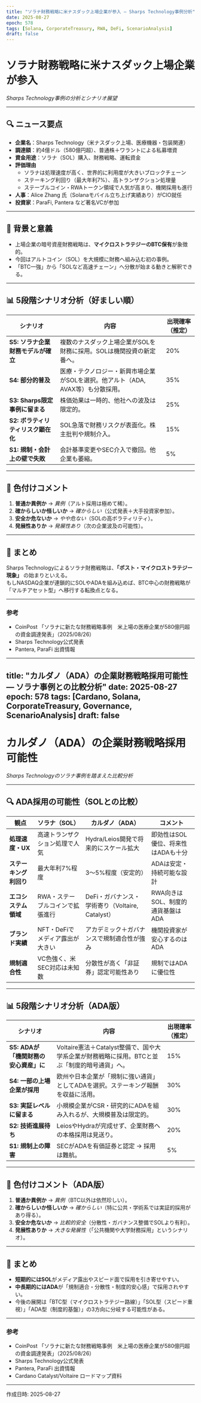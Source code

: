 ```yaml
---
title: "ソラナ財務戦略に米ナスダック上場企業が参入 — Sharps Technology事例分析"
date: 2025-08-27
epoch: 578
tags: [Solana, CorporateTreasury, RWA, DeFi, ScenarioAnalysis]
draft: false
---
```


# ソラナ財務戦略に米ナスダック上場企業が参入  
*Sharps Technology事例の分析とシナリオ展望*

---

## 🔍 ニュース要点
- **企業名**：Sharps Technology（米ナスダック上場、医療機器・包装関連）  
- **調達額**：約4億ドル（580億円超）、普通株＋ワラントによる私募増資  
- **資金用途**：ソラナ（SOL）購入、財務戦略、運転資金  
- **評価理由**  
  - ソラナは処理速度が高く、世界的に利用度が大きいブロックチェーン  
  - ステーキング利回り（最大年利7%）、高トランザクション処理量  
  - ステーブルコイン・RWAトークン領域で人気が高まり、機関採用も進行  
- **人事**：Alice Zhang 氏（Solanaモバイル立ち上げ実績あり）がCIO就任  
- **投資家**：ParaFi, Pantera など著名VCが参加  

---

## 🏦 背景と意義
- 上場企業の暗号資産財務戦略は、**マイクロストラテジーのBTC保有**が象徴的。  
- 今回はアルトコイン（SOL）を大規模に財務へ組み込む初の事例。  
- 「BTC一強」から「SOLなど高速チェーン」へ分散が始まる動きと解釈できる。  

---

## 📊 5段階シナリオ分析（好ましい順）

| シナリオ | 内容 | 出現確率（推定） |
|----------|------|----------------|
| **S5: ソラナ企業財務モデルが確立** | 複数のナスダック上場企業がSOLを財務に採用。SOLは機関投資の新定番へ。 | 20% |
| **S4: 部分的普及** | 医療・テクノロジー・新興市場企業がSOLを選択。他アルト（ADA, AVAX等）も分散採用。 | 35% |
| **S3: Sharps限定事例に留まる** | 株価効果は一時的、他社への波及は限定的。 | 25% |
| **S2: ボラティリティリスク顕在化** | SOL急落で財務リスクが表面化。株主批判や規制介入。 | 15% |
| **S1: 規制・会計上の壁で失敗** | 会計基準変更やSEC介入で撤回。他企業も萎縮。 | 5% |

---

## 🎨 色付けコメント
1. **普通か異例か** → *異例*（アルト採用は極めて稀）。  
2. **確からしいか怪しいか** → *確からしい*（公式発表＋大手投資家参加）。  
3. **安全か危ないか** → *やや危ない*（SOLの高ボラティリティ）。  
4. **発展性ありか** → *発展性あり*（次の企業波及の可能性）。  

---

## 📌 まとめ
Sharps Technologyによるソラナ財務戦略は、**「ポスト・マイクロストラテジー現象」** の始まりといえる。  
もしNASDAQ企業が連鎖的にSOLやADAを組み込めば、BTC中心の財務戦略が「マルチアセット型」へ移行する転換点となる。  

---

### 参考
- CoinPost 「ソラナに新たな財務戦略事例　米上場の医療企業が580億円超の資金調達発表」（2025/08/26）  
- Sharps Technology公式発表  
- Pantera, ParaFi 出資情報
---
title: "カルダノ（ADA）の企業財務戦略採用可能性 — ソラナ事例との比較分析"
date: 2025-08-27
epoch: 578
tags: [Cardano, Solana, CorporateTreasury, Governance, ScenarioAnalysis]
draft: false
---

# カルダノ（ADA）の企業財務戦略採用可能性  
*Sharps Technologyのソラナ事例を踏まえた比較分析*

---

## 🔍 ADA採用の可能性（SOLとの比較）

| 観点 | ソラナ（SOL） | カルダノ（ADA） | コメント |
|------|---------------|-----------------|----------|
| **処理速度・UX** | 高速トランザクション処理で人気 | Hydra/Leios開発で将来的にスケール拡大 | 即効性はSOL優位、将来性はADAも十分 |
| **ステーキング利回り** | 最大年利7%程度 | 3〜5%程度（安定的） | ADAは安定・持続可能な設計 |
| **エコシステム領域** | RWA・ステーブルコインで拡張進行 | DeFi・ガバナンス・学術寄り（Voltaire, Catalyst） | RWA向きはSOL、制度的通貨基盤はADA |
| **ブランド実績** | NFT・DeFiでメディア露出が大きい | アカデミック＋ガバナンスで規制適合性が強み | 機関投資家が安心するのはADA |
| **規制適合性** | VC色強く、米SEC対応は未知数 | 分散性が高く「非証券」認定可能性あり | 規制ではADAに優位性 |

---

## 📊 5段階シナリオ分析（ADA版）

| シナリオ | 内容 | 出現確率（推定） |
|----------|------|----------------|
| **S5: ADAが「機関財務の安心資産」に** | Voltaire憲法＋Catalyst整備で、国や大学系企業が財務戦略に採用。BTCと並ぶ「制度的暗号通貨」へ。 | 15% |
| **S4: 一部の上場企業が採用** | 欧州や日本企業が「規制に強い通貨」としてADAを選択。ステーキング報酬を収益に活用。 | 30% |
| **S3: 実証レベルに留まる** | 小規模企業がCSR・研究的にADAを組み入れるが、大規模普及は限定的。 | 30% |
| **S2: 技術進展待ち** | LeiosやHydraが完成せず、企業財務への本格採用は見送り。 | 20% |
| **S1: 規制上の障害** | SECがADAを有価証券と認定 → 採用は難航。 | 5% |

---

## 🎨 色付けコメント（ADA版）
1. **普通か異例か** → *異例*（BTC以外は依然珍しい）。  
2. **確からしいか怪しいか** → *確からしい*（特に公共・学術系では実証的採用があり得る）。  
3. **安全か危ないか** → *比較的安全*（分散性・ガバナンス整備でSOLより有利）。  
4. **発展性ありか** → *大きな発展性*（「公共機関や大学財務採用」というシナリオ）。  

---

## 📌 まとめ
- **短期的にはSOL**がメディア露出やスピード面で採用を引き寄せやすい。  
- **中長期的にはADA**が「規制適合・分散性・制度的安心感」で採用されやすい。  
- 今後の展開は「BTC型（マイクロストラテジー路線）」「SOL型（スピード重視）」「ADA型（制度的基盤）」の3方向に分岐する可能性がある。  

---

### 参考
- CoinPost 「ソラナに新たな財務戦略事例　米上場の医療企業が580億円超の資金調達発表」（2025/08/26）  
- Sharps Technology公式発表  
- Pantera, ParaFi 出資情報  
- Cardano Catalyst/Voltaire ロードマップ資料

---

作成日時: 2025-08-27